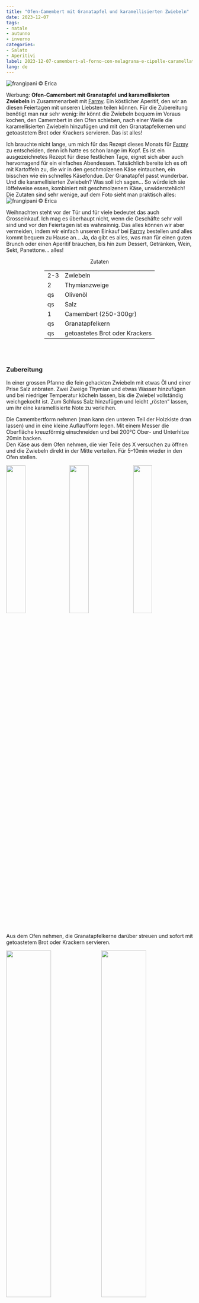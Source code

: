 ```yaml
---
title: "Ofen-Camembert mit Granatapfel und karamellisierten Zwiebeln"
date: 2023-12-07
tags: 
- natale
- autunno
- inverno
categories:
- Salato
- Aperitivi 
label: 2023-12-07-camembert-al-forno-con-melagrana-e-cipolle-caramellate
lang: de
---
```

![](../2023-12-07-camembert-al-forno-con-melagrana-e-cipolle-caramellate/header.jpeg "frangipani © Erica")

Werbung: **Ofen-Camembert mit Granatapfel und karamellisierten Zwiebeln** in Zusammenarbeit mit <a href="https://www.farmy.ch" target="_blank">Farmy</a>. Ein köstlicher Aperitif, den wir an diesen Feiertagen mit unseren Liebsten teilen können. Für die Zubereitung benötigt man nur sehr wenig: ihr könnt die Zwiebeln bequem im Voraus kochen, den Camembert in den Ofen schieben, nach einer Weile die karamellisierten Zwiebeln hinzufügen und mit den Granatapfelkernen und getoastetem Brot oder Krackers servieren. Das ist alles!

Ich brauchte nicht lange, um mich für das Rezept dieses Monats für <a href="https://www.farmy.ch" target="_blank">Farmy</a> zu entscheiden, denn ich hatte es schon lange im Kopf. Es ist ein ausgezeichnetes Rezept für diese festlichen Tage, eignet sich aber auch hervorragend für ein einfaches Abendessen. Tatsächlich bereite ich es oft mit Kartoffeln zu, die wir in den geschmolzenen Käse eintauchen, ein bisschen wie ein schnelles Käsefondue. Der Granatapfel passt wunderbar. Und die karamellisierten Zwiebeln? Was soll ich sagen... So würde ich sie löffelweise essen, kombiniert mit geschmolzenem Käse, unwiderstehlich! Die Zutaten sind sehr wenige, auf dem Foto sieht man praktisch alles:
![](../2023-12-07-camembert-al-forno-con-melagrana-e-cipolle-caramellate/spesa.jpeg "frangipani © Erica")

Weihnachten steht vor der Tür und für viele bedeutet das auch Grosseinkauf. Ich mag es überhaupt nicht, wenn die Geschäfte sehr voll sind und vor den Feiertagen ist es wahnsinnig. Das alles können wir aber vermeiden, indem wir einfach unseren Einkauf bei <a href="https://www.farmy.ch" target="_blank">Farmy</a> bestellen und alles kommt bequem zu Hause an... Ja, da gibt es alles, was man für einen guten Brunch oder einen Aperitif brauchen, bis hin zum Dessert, Getränken, Wein, Sekt, Panettone... alles!

<div id="wrapper" style="text-align: center">
  <div id="yourdiv" style="display: inline-block;">
    <div class="ingredients" itemscope itemtype="http://schema.org/Recipe">
      <span itemprop="name" style="display:none;">Ofen-Camembert mit Granatapfel und karamellisierten Zwiebeln</span>
      <span itemprop="recipeCategory" style="display:none;">Herzhaftes</span>
      <img itemprop="image" style="display:none;" class="ignore-gallery-item" src="../2023-12-07-camembert-al-forno-con-melagrana-e-cipolle-caramellate/header.jpeg"/>
      <span itemprop="author" style="display:none;">Erica Raiano</span>
      <span itemprop="description" style="display:none;">Ofen-Camembert mit Granatapfel und karamellisierten Zwiebeln, ein köstlicher Aperitif, den wir an diesen Feiertagen mit unseren Liebsten teilen können.</span>
      <div class="ingredients-title">Zutaten</div>
      <table>
        <tbody>
          <tr itemprop="recipeIngredient">
            <td>2-3</td>
            <td>Zwiebeln</td>
          </tr>
          <tr itemprop="recipeIngredient">
            <td>2</td>
            <td>Thymianzweige</td>
          </tr> 
          <tr itemprop="recipeIngredient">
            <td>qs</td>
            <td>Olivenöl</td>
          </tr>  
          <tr itemprop="recipeIngredient">
            <td>qs</td>
            <td>Salz</td>
          </tr>  
          <tr itemprop="recipeIngredient">
            <td>1</td>
            <td>Camembert (250-300gr)</td>
          </tr>      
          <tr itemprop="recipeIngredient">
            <td>qs</td>
            <td>Granatapfelkern</td>
          </tr>      
          <tr itemprop="recipeIngredient">
            <td>qs</td>
            <td>getoastetes Brot oder Krackers</td>
          </tr>
        </tbody>
      </table>
      <br></br>
    </div>
  </div>
</div>


<h3>
  <font color="grey">
    <i class="fa-solid fa-gears"></i>
  </font> Zubereitung
</h3>

In einer grossen Pfanne die fein gehackten Zwiebeln mit etwas Öl und einer Prise Salz anbraten. Zwei Zweige Thymian und etwas Wasser hinzufügen und bei niedriger Temperatur köcheln lassen, bis die Zwiebel vollständig weichgekocht ist. Zum Schluss Salz hinzufügen und leicht „rösten“ lassen, um ihr eine karamellisierte Note zu verleihen.

Die Camembertform nehmen (man kann den unteren Teil der Holzkiste dran lassen) und in eine kleine Auflaufform legen. Mit einem Messer die Oberfläche kreuzförmig einschneiden und bei 200°C Ober- und Unterhitze 20min backen.
<br />
Den Käse aus dem Ofen nehmen, die vier Teile des X versuchen zu öffnen und die Zwiebeln direkt in der Mitte verteilen. Für 5–10min wieder in den Ofen stellen.
<p>
  <div style="width: 100%; margin-bottom: 0">
    <img style="float: left; width: 32%; margin-right: 1%;" src="../2023-12-07-camembert-al-forno-con-melagrana-e-cipolle-caramellate/cipolle.jpeg" alt="" title="frangipani © Erica" />
    <img style="float: left; width: 32%; margin-right: 1%; margin-left: 1%;" src="../2023-12-07-camembert-al-forno-con-melagrana-e-cipolle-caramellate/camembert.jpeg" alt="" title="frangipani © Erica" />
    <img style="float: left; width: 32%; margin-left: 1%;" src="../2023-12-07-camembert-al-forno-con-melagrana-e-cipolle-caramellate/teglia.jpeg" alt="" title="frangipani © Erica" />
    <div style="clear: both"></div>
  </div>
</p>

Aus dem Ofen nehmen, die Granatapfelkerne darüber streuen und sofort mit getoastetem Brot oder Krackern servieren.
<p>
  <div style="width: 100%; margin-bottom: 0">
    <img style="float: left; width: 49%; margin-right: 1%" src="../2023-12-07-camembert-al-forno-con-melagrana-e-cipolle-caramellate/risultato1.jpeg" alt="" title="frangipani © Erica" />
    <img style="float: left; width: 49%; margin-left: 1%" src="../2023-12-07-camembert-al-forno-con-melagrana-e-cipolle-caramellate/risultato2.jpeg" alt="" title="frangipani © Erica" />
    <div style="clear: both;"></div>
  </div>
</p>

<p>
  <div style="width: 100%; margin-bottom: 0">
    <img style="float: left; width: 49%; margin-right: 1%" src="../2023-12-07-camembert-al-forno-con-melagrana-e-cipolle-caramellate/risultato3.jpeg" alt="" title="frangipani © Erica" />
    <img style="float: left; width: 49%; margin-left: 1%" src="../2023-12-07-camembert-al-forno-con-melagrana-e-cipolle-caramellate/risultato4.jpeg" alt="" title="frangipani © Erica" />
    <div style="clear: both;"></div>
  </div>
</p>

<p>
  <div style="width: 100%; margin-bottom: 0">
    <img style="float: left; width: 49%; margin-right: 1%" src="../2023-12-07-camembert-al-forno-con-melagrana-e-cipolle-caramellate/risultato5.jpeg" alt="" title="frangipani © Erica" />
    <img style="float: left; width: 49%; margin-left: 1%" src="../2023-12-07-camembert-al-forno-con-melagrana-e-cipolle-caramellate/risultato6.jpeg" alt="" title="frangipani © Erica" />
    <div style="clear: both;"></div>
  </div>
</p>

<p>
  <div style="width: 100%; margin-bottom: 0">
    <img style="float: left; width: 49%; margin-right: 1%" src="../2023-12-07-camembert-al-forno-con-melagrana-e-cipolle-caramellate/risultato7.jpeg" alt="" title="frangipani © Erica" />
    <img style="float: left; width: 49%; margin-left: 1%" src="../2023-12-07-camembert-al-forno-con-melagrana-e-cipolle-caramellate/risultato8.jpeg" alt="" title="frangipani © Erica" />
    <div style="clear: both;"></div>
  </div>
</p>

<p>
  <div style="width: 100%; margin-bottom: 0">
    <img style="float: left; width: 49%; margin-right: 1%" src="../2023-12-07-camembert-al-forno-con-melagrana-e-cipolle-caramellate/risultato9.jpeg" alt="" title="frangipani © Erica" />
    <img style="float: left; width: 49%; margin-left: 1%" src="../2023-12-07-camembert-al-forno-con-melagrana-e-cipolle-caramellate/risultato10.jpeg" alt="" title="frangipani © Erica" />
    <div style="clear: both;"></div>
  </div>
</p>

<h4>Buon appetito
  <font color="red">
    <i class="fa-regular fa-face-smile"></i>
  </font>
</h4>